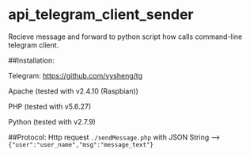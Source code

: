 # api_telegram_client_sender

Recieve message and forward to python script how calls command-line telegram client.

##Installation: 

  Telegram: https://github.com/vysheng/tg
  
  Apache (tested with v2.4.10 (Raspbian))
  
  PHP (tested with v5.6.27) 
  
  Python (tested with v2.7.9)

##Protocol:
  Http request `./sendMessage.php` with JSON String -->  `{"user":"user_name","msg":"message_text"}`


